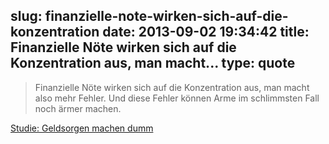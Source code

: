 slug: finanzielle-note-wirken-sich-auf-die-konzentration
date: 2013-09-02 19:34:42
title: Finanzielle Nöte wirken sich auf die Konzentration aus, man macht...
type: quote
---

> Finanzielle Nöte wirken sich auf die Konzentration aus, man macht also mehr Fehler. Und diese Fehler können Arme im schlimmsten Fall noch ärmer machen.

[Studie: Geldsorgen machen dumm](http://www.wiwo.de/erfolg/campus-mba/studie-geldsorgen-machen-dumm/8717590.html)
